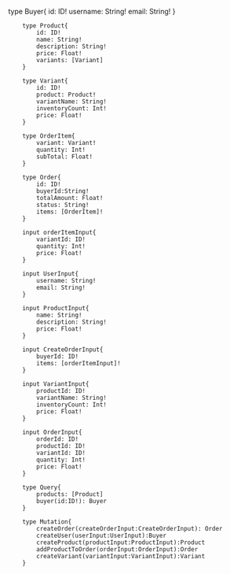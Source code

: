 type Buyer{
            id: ID!
            username: String!
            email: String!
        }

        type Product{
            id: ID!
            name: String!
            description: String!
            price: Float!
            variants: [Variant]
        }

        type Variant{
            id: ID!
            product: Product!
            variantName: String!
            inventoryCount: Int!
            price: Float!
        }

        type OrderItem{
            variant: Variant!
            quantity: Int!
            subTotal: Float!
        }

        type Order{
            id: ID!
            buyerId:String!
            totalAmount: Float!
            status: String!
            items: [OrderItem]!
        }

        input orderItemInput{
            variantId: ID!
            quantity: Int!
            price: Float!
        }

        input UserInput{
            username: String!
            email: String!
        }

        input ProductInput{
            name: String!
            description: String!
            price: Float!
        }

        input CreateOrderInput{
            buyerId: ID!
            items: [orderItemInput]!
        }

        input VariantInput{
            productId: ID!
            variantName: String!
            inventoryCount: Int!
            price: Float!
        }
        
        input OrderInput{
            orderId: ID!
            productId: ID!
            variantId: ID!
            quantity: Int!
            price: Float!
        }

        type Query{
            products: [Product]
            buyer(id:ID!): Buyer
        }

        type Mutation{
            createOrder(createOrderInput:CreateOrderInput): Order
            createUser(userInput:UserInput):Buyer
            createProduct(productInput:ProductInput):Product
            addProductToOrder(orderInput:OrderInput):Order
            createVariant(variantInput:VariantInput):Variant
        }